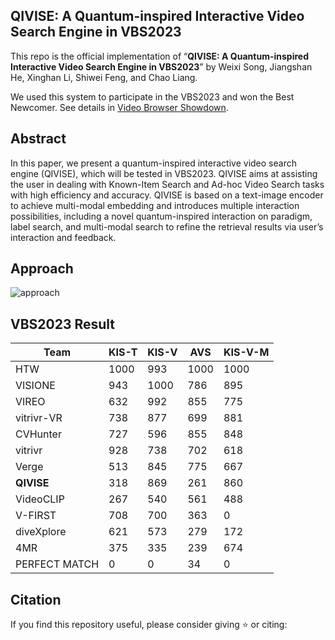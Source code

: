 ## QIVISE: A Quantum-inspired Interactive Video Search Engine in VBS2023

This repo is the official implementation of “**QIVISE: A Quantum-inspired Interactive Video Search Engine in VBS2023**” by Weixi Song, Jiangshan He, Xinghan Li, Shiwei Feng, and Chao Liang.

We used this system to participate in the VBS2023 and won the Best Newcomer. See details in [Video Browser Showdown](https://videobrowsershowdown.org/hall-of-fame/).

## Abstract

In this paper, we present a quantum-inspired interactive video search engine (QIVISE), which will be tested in VBS2023. QIVISE aims at assisting the user in dealing with Known-Item Search and Ad-hoc Video Search tasks with high efficiency and accuracy. QIVISE is based on a text-image encoder to achieve multi-modal embedding and introduces multiple interaction possibilities, including a novel quantum-inspired interaction on paradigm, label search, and multi-modal search to refine the retrieval results via user’s interaction and feedback.  

## Approach

![approach](https://raw.githubusercontent.com/nercms-mmap/VBS-QIVISE/main/assets/approach.png)

## VBS2023 Result

| Team          | KIS-T | KIS-V | AVS  | KIS-V-M |
| ------------- | ----- | ----- | ---- | ------- |
| HTW           | 1000  | 993   | 1000 | 1000    |
| VISIONE       | 943   | 1000  | 786  | 895     |
| VIREO         | 632   | 992   | 855  | 775     |
| vitrivr-VR    | 738   | 877   | 699  | 881     |
| CVHunter      | 727   | 596   | 855  | 848     |
| vitrivr       | 928   | 738   | 702  | 618     |
| Verge         | 513   | 845   | 775  | 667     |
| **QIVISE**    | 318   | 869   | 261  | 860     |
| VideoCLIP     | 267   | 540   | 561  | 488     |
| V-FIRST       | 708   | 700   | 363  | 0       |
| diveXplore    | 621   | 573   | 279  | 172     |
| 4MR           | 375   | 335   | 239  | 674     |
| PERFECT MATCH | 0     | 0     | 34   | 0       |

## Citation

If you find this repository useful, please consider giving ⭐ or citing: